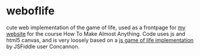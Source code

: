 # weboflife
cute web implementation of the game of life, used as a frontpage for <a href="http://fab.cba.mit.edu/classes/863.17/CBA/people/agnes/index.html">
my website</a> for the course How To Make Almost Anything. Code uses js and html5 canvas, and is very loosely based on 
a <a href="https://jsfiddle.net/concannon/sy9py6qa/">js game of life implementation</a> by JSFiddle user Concannon.
